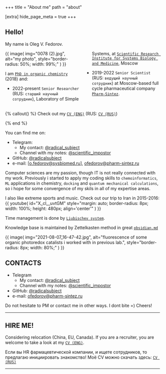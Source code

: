 +++
title = "About me"
path = "about"

[extra]
hide_page_meta = true
+++

## Hello!
My name is Oleg V. Fedorov.


<!-- <div style='display: flex; border-radius: 8px; width: 99%; padding: 4px; margin: auto;'>
  <div style='flex: 35%;'>

  {{ 
    image(
        img="0078 (2).jpg", 
        alt="my photo", 
        style="border-radius: 50%; width: 99%;"
    )
  }}

  </div>
  <div style='flex: 65%;'>

   I am [`PhD in organic chemistry`] (2018) and:

   [`PhD in organic chemistry`]: http://zioc.ru/files/%D0%90%D0%B2%D1%82%D0%BE%D1%80%D0%B5%D1%84%D0%B5%D1%80%D0%B0%D1%82_%D0%A4%D0%B5%D0%B4%D0%BE%D1%80%D0%BE%D0%B2.pdf

  - 2022-present `Senior Researcher` (RUS: `старший научный сотрудник`), Laboratory of Simple Systems, at [`Scientific Research Institute for Systems Biology and Medicine`], Moscow 

  [`Scientific Research Institute for Systems Biology and Medicine`]: https://sysbiomed.ru/

  - 2019-2022 `Senior Scientist` (RUS: `ведущий научный сотрудник`) at Moscow-based full cycle pharmaceutical company [`Pharm-Sintez`]. 

  [`Pharm-Sintez`]: https://pharm-sintez.ru/

  </div>
</div> -->

<div style='-webkit-column-count: 2; -moz-column-count: 2; column-count: 2; -webkit-column-width: 200px; -moz-column-width: 200px; column-width: 200px;'>
  {{ 
    image(
        img="0078 (2).jpg", 
        alt="my photo", 
        style="border-radius: 50%; width: 99%;"
    )
  }}

   I am [`PhD in organic chemistry`] (2018) and:

   [`PhD in organic chemistry`]: http://zioc.ru/files/%D0%90%D0%B2%D1%82%D0%BE%D1%80%D0%B5%D1%84%D0%B5%D1%80%D0%B0%D1%82_%D0%A4%D0%B5%D0%B4%D0%BE%D1%80%D0%BE%D0%B2.pdf

  - 2022-present `Senior Researcher` (RUS: `старший научный сотрудник`), Laboratory of Simple Systems, at [`Scientific Research Institute for Systems Biology and Medicine`], Moscow 

  [`Scientific Research Institute for Systems Biology and Medicine`]: https://sysbiomed.ru/

  - 2019-2022 `Senior Scientist` (RUS: `ведущий научный сотрудник`) at Moscow-based full cycle pharmaceutical company [`Pharm-Sintez`]. 

  [`Pharm-Sintez`]: https://pharm-sintez.ru/
</div>

</br>

{% callout() %}
Check out my [`CV (ENG)`](CV_Fedorov_OV_ENG_Full.pdf) (RUS: [`CV (RUS)`](CV_Fedorov_OV_RUS_Full.pdf))
<!-- For shorter version you may want to see my [`RESUME`]() -->
{% end %}


You can find me on:

- Telegram:
  - My contact: [@radical_subject]
  - Channel with my notes: [@scientific_impostor]
- GitHub: [@radicalsubject]
- e-mail: [o.fedorov@sysbiomed.ru], [ofedorov@pharm-sintez.ru]

Computer sciences are my passion, though IT is not really connected with my work. 
Previously i started to apply my coding skills to `chemoinformatics`, `ML` applications in chemistry, `docking` and `quantum mechanical calculations`, so i hope for some convergence of my skils in all of my expertise areas.

I also like extreme sports and music.
Check out our trip to Iran in 2015-2016:
{{
  youtube(
    id="X_cl__uvtGM"
    style="margin: auto; border-radius: 8px; width: 100%; height: 480px; align='center'"
  )
}}

Time management is done by [`Liubischev system`].

Knowledge base is maintained by Zettelkasten method in great [`obsidian.md`]

[`obsidian.md`]: https://obsidian.md/
[`Liubischev system`]: https://ru.wikipedia.org/wiki/%D0%9B%D1%8E%D0%B1%D0%B8%D1%89%D0%B5%D0%B2,_%D0%90%D0%BB%D0%B5%D0%BA%D1%81%D0%B0%D0%BD%D0%B4%D1%80_%D0%90%D0%BB%D0%B5%D0%BA%D1%81%D0%B0%D0%BD%D0%B4%D1%80%D0%BE%D0%B2%D0%B8%D1%87#%D0%A2%D0%B2%D0%BE%D1%80%D1%87%D0%B5%D1%81%D1%82%D0%B2%D0%BE

{{ 
  image(
      img="2021-08-07_16-47-42.jpg", 
      alt="fluorescence of some organic photoredox catalists i worked with in previous lab.", 
      style="border-radius: 8px; width: 80%;"
  )
}}


## CONTACTS

- Telegram
  - My contact: [@radical_subject]
  - Channel with my notes: [@scientific_impostor]
- GitHub: [@radicalsubject]
- e-mail: [ofedorov@pharm-sintez.ru]

Do not hesitate to PM or contact me in other ways. I dont bite =) Cheers!

---

## HIRE ME!

Considering relocation (China, EU, Canada). 
If you are a recruiter, you are welcome to take a look at my [`CV (ENG)`](CV_Fedorov_OV_ENG_Full.pdf).

Если вы HR фармацевтической компании, и ищете сотрудников, то предлагаю инициировать знакомство! Моё CV можно скачать здесь: [`CV (RUS)`](CV_Fedorov_OV_RUS_Full.pdf)

<!-- For shorter version you may want to see my [`RESUME`]() -->

---

[@radical_subject]: https://t.me/radical_subject
[@scientific_impostor]: https://t.me/scientific_impostor
[@radicalsubject]: https://github.com/radicalsubject
[ofedorov@pharm-sintez.ru]: mailto:ofedorov@pharm-sintez.ru


